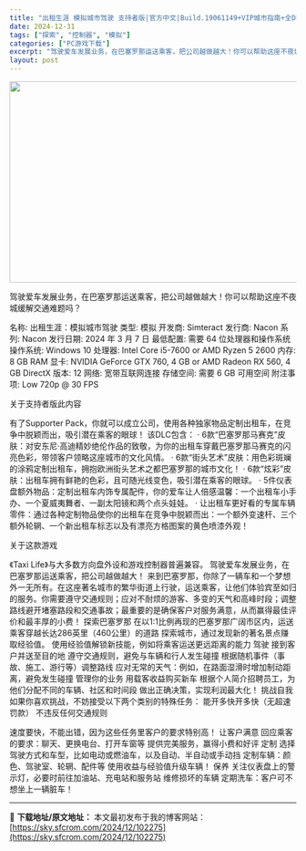 ```yaml
---
title: "出租生涯 模拟城市驾驶 支持者版|官方中文|Build.19061149+VIP城市指南+全DLC|解压即撸|"
date: 2024-12-31
tags: ["探索", "控制器", "模拟"]
categories: ["PC游戏下载"]
excerpt: "驾驶爱车发展业务，在巴塞罗那运送乘客，把公司越做越大！你可以帮助这座不夜城缓解交通难题吗？ 名称: 出租生涯：模拟城市驾驶 类型: 模拟 开发商: Simteract 发行商: Nacon 系列: Nacon 发行日期: 2024 年 3 月 7 日 最低配置: 需要 64 位处理器和操作系统 操作&hellip;"
layout: post
---
```


<img class="aligncenter size-full wp-image-102261" src="https://sky.sfcrom.com/wp-content/uploads/2024/12/2024123102464728.webp" alt="" width="616" height="353" />

驾驶爱车发展业务，在巴塞罗那运送乘客，把公司越做越大！你可以帮助这座不夜城缓解交通难题吗？

名称: 出租生涯：模拟城市驾驶
类型: 模拟
开发商: Simteract
发行商: Nacon
系列: Nacon
发行日期: 2024 年 3 月 7 日
最低配置:
需要 64 位处理器和操作系统
操作系统: Windows 10
处理器: Intel Core i5-7600 or AMD Ryzen 5 2600
内存: 8 GB RAM
显卡: NVIDIA GeForce GTX 760, 4 GB or AMD Radeon RX 560, 4 GB
DirectX 版本: 12
网络: 宽带互联网连接
存储空间: 需要 6 GB 可用空间
附注事项: Low 720p @ 30 FPS

关于支持者版此内容

有了Supporter Pack，你就可以成立公司，使用各种独家物品定制出租车，在竞争中脱颖而出，吸引潜在乘客的眼球！
该DLC包含：
· 6款“巴塞罗那马赛克”皮肤：对安东尼·高迪精妙绝伦作品的致敬，为你的出租车穿戴巴塞罗那马赛克的闪亮色彩，带领客户领略这座城市的文化风情。
· 6款“街头艺术”皮肤：用色彩斑斓的涂鸦定制出租车，拥抱欧洲街头艺术之都巴塞罗那的城市文化！
· 6款“炫彩”皮肤：出租车拥有鲜艳的色彩，且可随光线变色，吸引潜在乘客的眼球。
· 5件仪表盘额外物品：定制出租车内饰专属配件，你的爱车让人倍感温馨：一个出租车小手办、一个夏威夷舞者、一副太阳镜和两个点头娃娃。
· 让出租车更好看的专属车辆零件：通过各种定制物品使你的出租车在竞争中脱颖而出：一个额外变速杆、三个额外轮辋、一个新出租车标志以及有漂亮方格图案的黄色喷漆外观！

关于这款游戏

《Taxi Life》与大多数方向盘外设和游戏控制器普遍兼容。
驾驶爱车发展业务，在巴塞罗那运送乘客，把公司越做越大！
来到巴塞罗那，你除了一辆车和一个梦想外一无所有。在这座著名城市的繁华街道上行驶，运送乘客，让他们体验宾至如归的服务。你需要遵守交通规则；应对不耐烦的游客、多变的天气和高峰时段；调整路线避开堵塞路段和交通事故；最重要的是确保客户对服务满意，从而赢得最佳评价和最丰厚的小费！
探索巴塞罗那
在以1:1比例再现的巴塞罗那广阔市区内，运送乘客穿越长达286英里（460公里）的道路
探索城市，通过发现新的著名景点赚取经验值。
使用经验值解锁新技能，例如将乘客运送更远距离的能力
驾驶
接到客户并送至目的地
遵守交通规则，避免与车辆和行人发生碰撞
根据随机事件（事故、施工、游行等）调整路线
应对无常的天气：例如，在路面湿滑时增加制动距离，避免发生碰撞
管理你的业务
用载客收益购买新车
根据个人简介招聘员工，为他们分配不同的车辆、社区和时间段
做出正确决策，实现利润最大化！
挑战自我
如果你喜欢挑战，不妨接受以下两个类别的特殊任务：
能开多快开多快（无超速罚款）
不违反任何交通规则

速度要快，不能出错，因为这些任务里客户的要求特别高！
让客户满意
回应乘客的要求：聊天、更换电台、打开车窗等
提供完美服务，赢得小费和好评
定制
选择驾驶方式和车型，比如电动或燃油车，以及自动、半自动或手动挡
定制车辆：颜色、驾驶室、轮辋、配件等
使用收益与经验值升级车辆！
保养
关注仪表盘上的警示灯，必要时前往加油站、充电站和服务站
维修损坏的车辆
定期洗车：客户可不想坐上一辆脏车！

---
📖 **下载地址/原文地址：** 本文最初发布于我的博客网站：[https://sky.sfcrom.com/2024/12/102275](https://sky.sfcrom.com/2024/12/102275)

